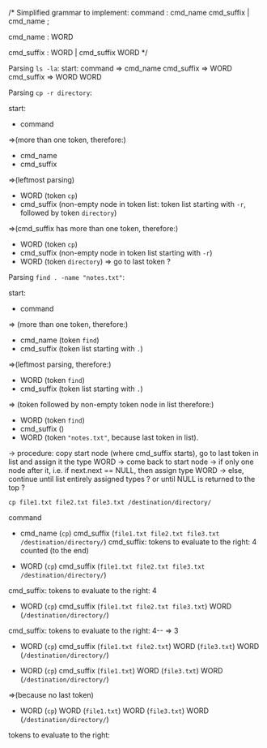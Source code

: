 /*
Simplified grammar to implement:
command   		 : cmd_name cmd_suffix
                 | cmd_name
                 ;

cmd_name         : WORD

cmd_suffix       : 			  WORD
                 | cmd_suffix WORD
*/

Parsing `ls -la`:
start: command => cmd_name cmd_suffix => WORD cmd_suffix => WORD WORD


Parsing `cp -r directory`:

start:
- command

=>(more than one token, therefore:)
- cmd_name
- cmd_suffix

=>(leftmost parsing)
- WORD (token `cp`) 
- cmd_suffix (non-empty node in token list: token list starting with `-r`, followed by token `directory`)

=>(cmd_suffix has more than one token, therefore:)
- WORD (token `cp`)
- cmd_suffix (non-empty node in token list starting with `-r`) 
- WORD (token `directory`) => go to last token ?

Parsing `find . -name "notes.txt"`:

start:
- command

=> (more than one token, therefore:)
- cmd_name (token `find`)
- cmd_suffix (token list starting with `.`)

=>(leftmost parsing, therefore:)
- WORD (token `find`)
- cmd_suffix (token list starting with `.`)

=> (token followed by non-empty token node in list therefore:)
- WORD (token `find`)
- cmd_suffix ()
- WORD (token `"notes.txt"`, because last token in list).

-> procedure: copy start node (where cmd_suffix starts), go to last token in list and assign it the type WORD
-> come back to start node
	-> if only one node after it, i.e. if next.next == NULL, then assign type WORD
	-> else, continue until list entirely assigned types ? or until NULL is returned to the top ?

`cp file1.txt file2.txt file3.txt /destination/directory/`

command
- cmd_name (`cp`) cmd_suffix (`file1.txt file2.txt file3.txt /destination/directory/`)
cmd_suffix: tokens to evaluate to the right: 4 counted (to the end)

- WORD (`cp`) cmd_suffix (`file1.txt file2.txt file3.txt /destination/directory/`)

cmd_suffix: tokens to evaluate to the right: 4
- WORD (`cp`) cmd_suffix (`file1.txt file2.txt file3.txt`) WORD (`/destination/directory/`)

cmd_suffix: tokens to evaluate to the right: 4-- => 3 
- WORD (`cp`) cmd_suffix (`file1.txt file2.txt`) WORD (`file3.txt`) WORD (`/destination/directory/`)

- WORD (`cp`) cmd_suffix (`file1.txt`) WORD (`file3.txt`) WORD (`/destination/directory/`)

=>(because no last token)
- WORD (`cp`) WORD (`file1.txt`) WORD (`file3.txt`) WORD (`/destination/directory/`)

tokens to evaluate to the right:  